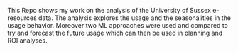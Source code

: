 This Repo shows my work on the analysis of the University of Sussex e-resources data. The analysis explores the usage and the seasonalities in the usage behavior.
Moreover two ML approaches were used and compared to try and forecast the future usage which can then be used in planning and ROI analyses. 
